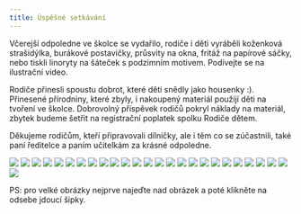 ```yaml
---
title: Úspěšné setkávání
---
```


Včerejší odpoledne ve školce se vydařilo, rodiče i děti vyráběli koženková strašidýlka, burákové postavičky, průsvity na okna, fritáž na papírové sáčky, nebo tiskli linoryty na šáteček s podzimním motivem. Podívejte se na ilustrační video.

Rodiče přinesli spoustu dobrot, které děti snědly jako housenky :). Přinesené přírodniny, které zbyly, i nakoupený materiál použijí děti na tvoření ve školce. Dobrovolný příspěvek rodičů pokryl náklady na materiál, zbytek budeme šetřit na registrační poplatek spolku Rodiče dětem.

Děkujeme rodičům, kteří připravovali dílničky, ale i těm co se zúčastnili, také paní ředitelce a paním učitelkám za krásné odpoledne.

<script src="http://ajax.googleapis.com/ajax/libs/jquery/1.11.1/jquery.min.js"></script> <!-- 33 KB -->
<link  href="http://cdnjs.cloudflare.com/ajax/libs/fotorama/4.6.3/fotorama.css" rel="stylesheet"> <!-- 3 KB -->
<script src="http://cdnjs.cloudflare.com/ajax/libs/fotorama/4.6.3/fotorama.js"></script> <!-- 16 KB -->

<div class="fotorama" data-width="432" data-height="287" data-allowfullscreen="native">
  <img src="/assets/images/setkavani/thumbs/setkavani_467.JPG" data-full="/assets/images/setkavani/setkavani_467.JPG"/>
  <img src="/assets/images/setkavani/thumbs/setkavani_463.JPG" data-full="/assets/images/setkavani/setkavani_463.JPG"/>
  <img src="/assets/images/setkavani/thumbs/setkavani_464.JPG" data-full="/assets/images/setkavani/setkavani_464.JPG"/>
  <img src="/assets/images/setkavani/thumbs/setkavani_465.JPG" data-full="/assets/images/setkavani/setkavani_465.JPG"/>
  <img src="/assets/images/setkavani/thumbs/setkavani_471.JPG" data-full="/assets/images/setkavani/setkavani_471.JPG"/>
  <img src="/assets/images/setkavani/thumbs/setkavani_474.JPG" data-full="/assets/images/setkavani/setkavani_474.JPG"/>
  <img src="/assets/images/setkavani/thumbs/setkavani_478.JPG" data-full="/assets/images/setkavani/setkavani_478.JPG"/>
  <img src="/assets/images/setkavani/thumbs/setkavani_480.JPG" data-full="/assets/images/setkavani/setkavani_480.JPG"/>
  <img src="/assets/images/setkavani/thumbs/setkavani_484.JPG" data-full="/assets/images/setkavani/setkavani_484.JPG"/>
  <img src="/assets/images/setkavani/thumbs/setkavani_485.JPG" data-full="/assets/images/setkavani/setkavani_485.JPG"/>
  <img src="/assets/images/setkavani/thumbs/setkavani_488.JPG" data-full="/assets/images/setkavani/setkavani_488.JPG"/>
  <img src="/assets/images/setkavani/thumbs/setkavani_491.JPG" data-full="/assets/images/setkavani/setkavani_491.JPG"/>
  <img src="/assets/images/setkavani/thumbs/setkavani_492.JPG" data-full="/assets/images/setkavani/setkavani_492.JPG"/>
  <img src="/assets/images/setkavani/thumbs/setkavani_494.JPG" data-full="/assets/images/setkavani/setkavani_494.JPG"/>
  <img src="/assets/images/setkavani/thumbs/setkavani_496.JPG" data-full="/assets/images/setkavani/setkavani_496.JPG"/>
  <img src="/assets/images/setkavani/thumbs/setkavani_498.JPG" data-full="/assets/images/setkavani/setkavani_498.JPG"/>
  <img src="/assets/images/setkavani/thumbs/setkavani_502.JPG" data-full="/assets/images/setkavani/setkavani_502.JPG"/>
  <img src="/assets/images/setkavani/thumbs/setkavani_503.JPG" data-full="/assets/images/setkavani/setkavani_503.JPG"/>
  <img src="/assets/images/setkavani/thumbs/setkavani_504.JPG" data-full="/assets/images/setkavani/setkavani_504.JPG"/>
  <img src="/assets/images/setkavani/thumbs/setkavani_507.JPG" data-full="/assets/images/setkavani/setkavani_507.JPG"/>
  <img src="/assets/images/setkavani/thumbs/setkavani_509.JPG" data-full="/assets/images/setkavani/setkavani_509.JPG"/>
  <img src="/assets/images/setkavani/thumbs/setkavani_513.JPG" data-full="/assets/images/setkavani/setkavani_513.JPG"/>
  <img src="/assets/images/setkavani/thumbs/setkavani_514.JPG" data-full="/assets/images/setkavani/setkavani_514.JPG"/>
  <img src="/assets/images/setkavani/thumbs/setkavani_515.JPG" data-full="/assets/images/setkavani/setkavani_515.JPG"/>
  <img src="/assets/images/setkavani/thumbs/setkavani_516.JPG" data-full="/assets/images/setkavani/setkavani_516.JPG"/>
  <img src="/assets/images/setkavani/thumbs/setkavani_517.JPG" data-full="/assets/images/setkavani/setkavani_517.JPG"/>
</div>

PS: pro velké obrázky nejprve najeďte nad obrázek a poté klikněte na odsebe jdoucí šipky.
